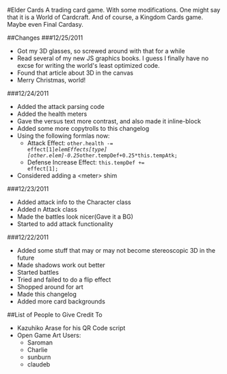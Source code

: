 #Elder Cards
A trading card game. With some modifications. One might say that it is a World of Cardcraft. And of course, a Kingdom Cards game. Maybe even Final Cardasy.

##Changes
###12/25/2011
* Got my 3D glasses, so screwed around with that for a while
* Read several of my new JS graphics books. I guess I finally have no excse for writing the world's least optimized code.
* Found that article about 3D in the canvas
* Merry Christmas, world!

###12/24/2011
* Added the attack parsing code
* Added the health meters
* Gave the versus text more contrast, and also made it inline-block
* Added some more copytrolls to this changelog
* Using the following formlas now:
  * Attack Effect: <code>other.health -= effect[1]*elemEffects[type][other.elem]-0.25*other.tempDef+0.25*this.tempAtk;</code>
  * Defense Increase Effect: <code>this.tempDef += effect[1];</code>
* Considered adding a &lt;meter&gt; shim

###12/23/2011
* Added attack info to the Character class
* Added n Attack class
* Made the battles look nicer(Gave it a BG)
* Started to add attack functionality

###12/22/2011
* Added some stuff that may or may not become stereoscopic 3D in the future
* Made shadows work out better
* Started battles
* Tried and failed to do a flip effect
* Shopped around for art
* Made this changelog
* Added more card backgrounds

##List of People to Give Credit To
* Kazuhiko Arase for his QR Code script
* Open Game Art Users:
  * Saroman
  * Charlie
  * sunburn
  * claudeb
